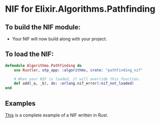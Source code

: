 # NIF for Elixir.Algorithms.Pathfinding

## To build the NIF module:

- Your NIF will now build along with your project.

## To load the NIF:

```elixir
defmodule Algorithms.Pathfinding do
    use Rustler, otp_app: :algorithms, crate: "pathfinding_nif"

    # When your NIF is loaded, it will override this function.
    def add(_a, _b), do: :erlang.nif_error(:nif_not_loaded)
end
```

## Examples

[This](https://github.com/hansihe/NifIo) is a complete example of a NIF written in Rust.
